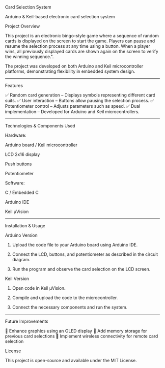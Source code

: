 Card Selection System

Arduino & Keil-based electronic card selection system

Project Overview

This project is an electronic bingo-style game where a sequence of random cards is displayed on the screen to start the game. Players can pause and resume the selection process at any time using a button. When a player wins, all previously displayed cards are shown again on the screen to verify the winning sequence.".

The project was developed on both Arduino and Keil microcontroller platforms, demonstrating flexibility in embedded system design.


---

Features

✅ Random card generation – Displays symbols representing different card suits.
✅ User interaction – Buttons allow pausing the selection process.
✅ Potentiometer control – Adjusts parameters such as speed.
✅ Dual implementation – Developed for Arduino and Keil microcontrollers.


---

Technologies & Components Used

Hardware:

Arduino board / Keil microcontroller

LCD 2x16 display

Push buttons

Potentiometer


Software:

C / Embedded C

Arduino IDE

Keil µVision


---

Installation & Usage

Arduino Version

1. Upload the code file to your Arduino board using Arduino IDE.


2. Connect the LCD, buttons, and potentiometer as described in the circuit diagram.


3. Run the program and observe the card selection on the LCD screen.



Keil Version

1. Open code in Keil µVision.


2. Compile and upload the code to the microcontroller.


3. Connect the necessary components and run the system.

---

Future Improvements

🚀 Enhance graphics using an OLED display
🚀 Add memory storage for previous card selections
🚀 Implement wireless connectivity for remote card selection



License

This project is open-source and available under the MIT License.
